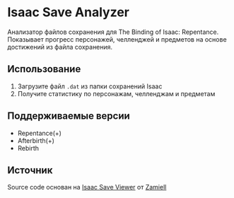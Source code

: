 # Isaac Save Analyzer

Анализатор файлов сохранения для The Binding of Isaac: Repentance.
Показывает прогресс персонажей, челленджей и предметов на основе достижений из файла сохранения.

## Использование

1. Загрузите файл `.dat` из папки сохранений Isaac
2. Получите статистику по персонажам, челленджам и предметам

## Поддерживаемые версии

- Repentance(+)
- Afterbirth(+)
- Rebirth

## Источник

Source code основан на [Isaac Save Viewer](https://zamiell.github.io/isaac-save-viewer/) от [Zamiell](https://github.com/Zamiell/isaac-save-viewer/tree/main)
